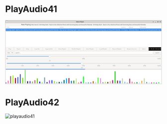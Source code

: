 
# PlayAudio41

<img width="964" alt="playaudio41" src="https://github.com/stpf99/PlayAudio/blob/6d2a30284b07cb5831144348e8c574494e4f0ec5/pa41.png">



# PlayAudio42

<img width="964" alt="playaudio41" src="https://github.com/stpf99/PlayAudio/blob/774453a6e1e7727bc25df69addf77705f63d4a47/PlayAudio42.py">
